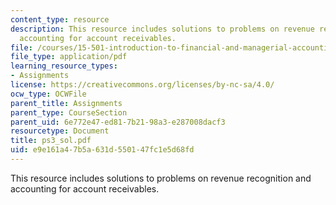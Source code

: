 ```yaml
---
content_type: resource
description: This resource includes solutions to problems on revenue recognition and
  accounting for account receivables.
file: /courses/15-501-introduction-to-financial-and-managerial-accounting-spring-2004/e9e161a47b5a631d550147fc1e5d68fd_ps3_sol.pdf
file_type: application/pdf
learning_resource_types:
- Assignments
license: https://creativecommons.org/licenses/by-nc-sa/4.0/
ocw_type: OCWFile
parent_title: Assignments
parent_type: CourseSection
parent_uid: 6e772e47-ed81-7b21-98a3-e287008dacf3
resourcetype: Document
title: ps3_sol.pdf
uid: e9e161a4-7b5a-631d-5501-47fc1e5d68fd
---
```

This resource includes solutions to problems on revenue recognition and accounting for account receivables.